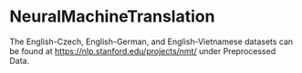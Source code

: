 # NeuralMachineTranslation
The English-Czech, English-German, and English-Vietnamese datasets can be found at https://nlp.stanford.edu/projects/nmt/  under Preprocessed Data.
